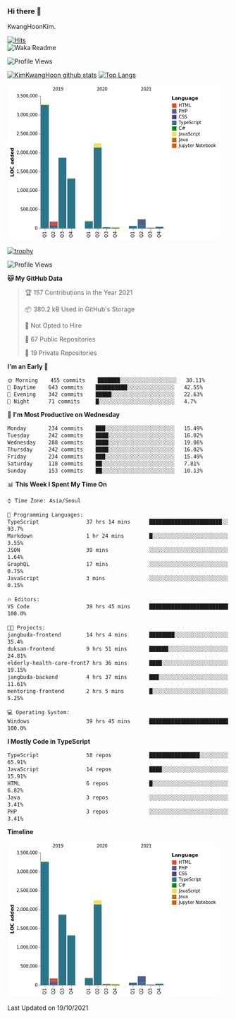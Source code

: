 ### Hi there 👋

KwangHoonKim.

[![Hits](https://hits.seeyoufarm.com/api/count/incr/badge.svg?url=https%3A%2F%2Fgithub.com%2Frhkdgns95)](https://hits.seeyoufarm.com)  
![Waka Readme](https://github.com/rhkdgns95/rhkdgns95/workflows/Waka%20Readme/badge.svg)

![Profile Views](http://img.shields.io/badge/Profile%20Views-0-blue)

[![KimKwangHoon github stats](https://github-readme-stats.vercel.app/api?username=rhkdgns95&show_icons=true)](https://github.com/rhkdgns95/github-readme-stats)   [![Top Langs](https://github-readme-stats.vercel.app/api/top-langs/?username=rhkdgns95&layout=compact)](https://github.com/rhkdgns95/github-readme-stats)   


![Chart not found](https://raw.githubusercontent.com/rhkdgns95/rhkdgns95/master/charts/bar_graph.png) 

[![trophy](https://github-profile-trophy.vercel.app/?username=rhkdgns95)](https://github.com/rhkdgns95/github-profile-trophy)

<!--START_SECTION:waka-->
![Profile Views](http://img.shields.io/badge/Profile%20Views-3-blue)

**🐱 My GitHub Data** 

> 🏆 157 Contributions in the Year 2021
 > 
> 📦 380.2 kB Used in GitHub's Storage 
 > 
> 🚫 Not Opted to Hire
 > 
> 📜 67 Public Repositories 
 > 
> 🔑 19 Private Repositories  
 > 
**I'm an Early 🐤** 

```text
🌞 Morning    455 commits    ███████░░░░░░░░░░░░░░░░░░   30.11% 
🌆 Daytime    643 commits    ██████████░░░░░░░░░░░░░░░   42.55% 
🌃 Evening    342 commits    █████░░░░░░░░░░░░░░░░░░░░   22.63% 
🌙 Night      71 commits     █░░░░░░░░░░░░░░░░░░░░░░░░   4.7%

```
📅 **I'm Most Productive on Wednesday** 

```text
Monday       234 commits    ███░░░░░░░░░░░░░░░░░░░░░░   15.49% 
Tuesday      242 commits    ████░░░░░░░░░░░░░░░░░░░░░   16.02% 
Wednesday    288 commits    ████░░░░░░░░░░░░░░░░░░░░░   19.06% 
Thursday     242 commits    ████░░░░░░░░░░░░░░░░░░░░░   16.02% 
Friday       234 commits    ███░░░░░░░░░░░░░░░░░░░░░░   15.49% 
Saturday     118 commits    ██░░░░░░░░░░░░░░░░░░░░░░░   7.81% 
Sunday       153 commits    ██░░░░░░░░░░░░░░░░░░░░░░░   10.13%

```


📊 **This Week I Spent My Time On** 

```text
⌚︎ Time Zone: Asia/Seoul

💬 Programming Languages: 
TypeScript               37 hrs 14 mins      ███████████████████████░░   93.7% 
Markdown                 1 hr 24 mins        █░░░░░░░░░░░░░░░░░░░░░░░░   3.55% 
JSON                     39 mins             ░░░░░░░░░░░░░░░░░░░░░░░░░   1.64% 
GraphQL                  17 mins             ░░░░░░░░░░░░░░░░░░░░░░░░░   0.75% 
JavaScript               3 mins              ░░░░░░░░░░░░░░░░░░░░░░░░░   0.15%

🔥 Editors: 
VS Code                  39 hrs 45 mins      █████████████████████████   100.0%

🐱‍💻 Projects: 
jangbuda-frontend        14 hrs 4 mins       ████████░░░░░░░░░░░░░░░░░   35.4% 
duksan-frontend          9 hrs 51 mins       ██████░░░░░░░░░░░░░░░░░░░   24.81% 
elderly-health-care-front7 hrs 36 mins       ████░░░░░░░░░░░░░░░░░░░░░   19.15% 
jangbuda-backend         4 hrs 37 mins       ███░░░░░░░░░░░░░░░░░░░░░░   11.61% 
mentoring-frontend       2 hrs 5 mins        █░░░░░░░░░░░░░░░░░░░░░░░░   5.25%

💻 Operating System: 
Windows                  39 hrs 45 mins      █████████████████████████   100.0%

```

**I Mostly Code in TypeScript** 

```text
TypeScript               58 repos            ████████████████░░░░░░░░░   65.91% 
JavaScript               14 repos            ████░░░░░░░░░░░░░░░░░░░░░   15.91% 
HTML                     6 repos             █░░░░░░░░░░░░░░░░░░░░░░░░   6.82% 
Java                     3 repos             ░░░░░░░░░░░░░░░░░░░░░░░░░   3.41% 
PHP                      3 repos             ░░░░░░░░░░░░░░░░░░░░░░░░░   3.41%

```


**Timeline**

![Chart not found](https://raw.githubusercontent.com/rhkdgns95/rhkdgns95/master/charts/bar_graph.png) 


 Last Updated on 19/10/2021
<!--END_SECTION:waka-->

